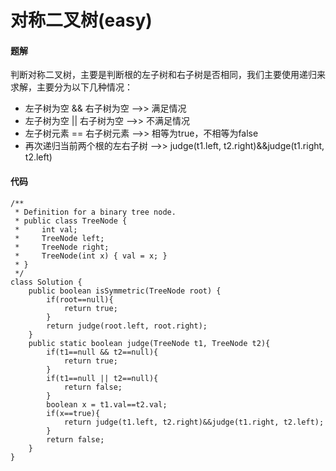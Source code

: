 # 对称二叉树(easy)
#### 题解
判断对称二叉树，主要是判断根的左子树和右子树是否相同，我们主要使用递归来求解，主要分为以下几种情况：
* 左子树为空 && 右子树为空 -->> 满足情况
* 左子树为空 || 右子树为空 -->> 不满足情况
* 左子树元素 == 右子树元素 -->>  相等为true，不相等为false
* 再次递归当前两个根的左右子树 -->> judge(t1.left, t2.right)&&judge(t1.right, t2.left)
#### 代码
```
/**
 * Definition for a binary tree node.
 * public class TreeNode {
 *     int val;
 *     TreeNode left;
 *     TreeNode right;
 *     TreeNode(int x) { val = x; }
 * }
 */
class Solution {
    public boolean isSymmetric(TreeNode root) {
        if(root==null){
            return true;
        }
        return judge(root.left, root.right);
    }
    public static boolean judge(TreeNode t1, TreeNode t2){
        if(t1==null && t2==null){
            return true;
        }
        if(t1==null || t2==null){
            return false;
        }
        boolean x = t1.val==t2.val;
        if(x==true){
            return judge(t1.left, t2.right)&&judge(t1.right, t2.left);
        }
        return false;
    }
}
```
